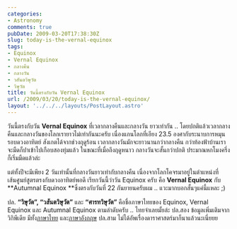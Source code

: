 ```yaml
---
categories:
- Astronomy
comments: true
pubDate: 2009-03-20T17:38:30Z
slug: today-is-the-vernal-equinox
tags:
- Equinox
- Vernal Equinox
- กลางคืน
- กลางวัน
- วสันตวิษุวัต
- วิษุวัต
title: วันนี้ตรงกับวัน Vernal Equinox
url: /2009/03/20/today-is-the-vernal-equinox/
layout: '../../../layouts/PostLayout.astro'
---
```


วันนี้ตรงกับวัน **Vernal Equinox** ที่เวลากลางคืนและกลางวัน ยาวเท่ากัน .. โดยปกติแล้วเวลากลางคืนและกลางวันของโลกเรายาวไม่เท่ากันนะครับ เนื่องแกนโลกที่เอียง 23.5 องศากับระนาบการหมุนรอบดวงอาทิตย์ สังเกตได้จากช่วงฤดูร้อน เวลากลางวันมักจะยาวนานกว่ากลางคืน กว่าท้องฟ้าบ้านเราจะมืดก็ปาเข้าไปเกือบสองทุ่มแล้ว ในขณะที่เมื่อถึงฤดูหนาว กลางวันจะสั้นกว่าปกติ ประมาณหกโมงครึ่งก็เริ่มมืดแล้วล่ะ



แต่ทั้งปีจะมีเพียง 2 วันเท่านั้นที่กลางวันยาวเท่ากับกลางคืน เนื่องจากโลกโคจรมาอยู่ในตำแหน่งที่เส้นศูนย์สูตรตรงกับดวงอาทิตย์พอดี เรียกวันนี้ว่าวัน Equinox ครับ คือ **Vernal Equinox** กับ **Autumnal Equinox **ซึ่งตรงกับวันที่ 22 กันยายนครับผม .. แวะมากบอกสั้นๆแค่นี้แหละ ;)



ปล. **“วิษุวัต”, “วสันตวิษุวัต”** และ **“ศารทวิษุวัต”** คือชื่อภาษาไทยของ Equinox, Vernal Equinox และ Autumnal Equinox ตามลำดับครับ .. ไทยจ๋าเลยมั้ยล่ะ
ปล.สอง ข้อมูลเพิ่มเติมจากวิกิพีเดีย มีทั้ง[ภาษาไทย](http://th.wikipedia.org/wiki/%E0%B8%A7%E0%B8%B4%E0%B8%A9%E0%B8%B8%E0%B8%A7%E0%B8%B1%E0%B8%95) และ[ภาษาอังกฤษ](http://en.wikipedia.org/wiki/Equinox)
ปล.สาม ไม่ได้อัพเรื่องดาราศาสตร์มาก็นาแล้วนะเนี่ยยย
